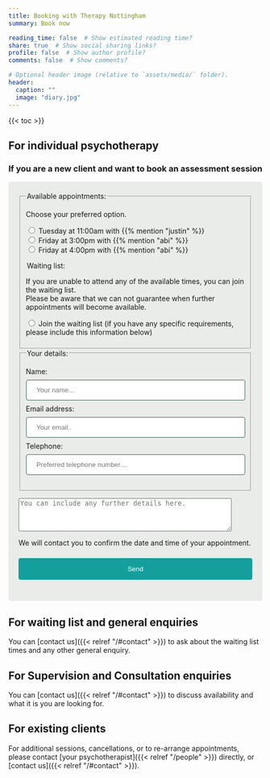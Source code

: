 ```yaml
---
title: Booking with Therapy Nottingham
summary: Book now

reading_time: false  # Show estimated reading time?
share: true  # Show social sharing links?
profile: false  # Show author profile?
comments: false  # Show comments?

# Optional header image (relative to `assets/media/` folder).
header:
  caption: ""
  image: "diary.jpg"
---
```

{{< toc >}}
## For individual psychotherapy

### If you are a new client and want to book an assessment session

<style>
input[type=text] {
  width: 100%;
  padding: 12px 20px;
  margin: 8px 0;
  display: inline-block;
  border: 1px solid #3c5d55;
  border-radius: 4px;
  box-sizing: border-box;
}

button[type=submit] {
  width: 100%;
  background-color: #149f9d;
  color: white;
  padding: 14px 20px;
  margin: 8px 0;
  border: none;
  border-radius: 4px;
  cursor: pointer;
}

button[type=submit]:hover {
  background-color: #00c0c0;
}

.assessmentbookingform {
  border-radius: 5px;
  background-color: #eaece9;
  padding: 20px;
}
</style>

<div class="assessmentbookingform">
<form name="webassessmentbooking" method="POST" action="/message/thankyou" autocomplete="on" data-netlify-recaptcha="true" data-netlify="true">
    <fieldset>
    <legend>Available appointments:</legend>
    <p>Choose your preferred option.</p>
    <p>
      <!-- List available appointments here, comment out any unavailable ones using html commenting -->
      <label><input type="radio" name="appt" value="Justin Tuesday 11:00"> Tuesday at 11:00am with {{% mention "justin" %}}</label><br>
      <!--
      <label><input type="radio" name="appt" value="Abi Friday 14:00"> Friday at 2:00pm with {{% mention "abi" %}}</label><br>
      -->
      <label><input type="radio" name="appt" value="Abi Friday 15:00"> Friday at 3:00pm with {{% mention "abi" %}}</label><br>
      <label><input type="radio" name="appt" value="Abi Friday 16:00"> Friday at 4:00pm with {{% mention "abi" %}}</label><br>
    </p>
    <legend>Waiting list:</legend>
      <p>
      If you are unable to attend any of the available times, you can join the waiting list.<br>
      Please be aware that we can not guarantee when further appointments will become available.<br>
      </p>
      <p>
      <label><input type="radio" name="appt" value="Waiting List"> Join the waiting list (if you have any specific requirements, please include this information below)</label><br>
    </p>
  </fieldset>
  <fieldset>
    <legend>Your details:</legend>
  <p>
    <label for="uname">Name:</label>
    <input type="text" id="uname" name="yourname" placeholder="Your name...">
    <label for="uemail">Email address:</label>
    <input type="text" id="uemail" name="youremail" placeholder="Your email..">
    <label for="utel">Telephone:</label>
    <input type="text" id="utel" name="yourtel" placeholder="Preferred telephone number....">  
  </fieldset>
  <p><textarea name="message" rows="4" cols="50" placeholder="You can include any further details here."></textarea></p>
  <p>We will contact you to confirm the date and time of your appointment.</p>
  <div data-netlify-recaptcha="true"></div>
  <p>
    <button type="submit">Send</button>
  </p>
</form>
</div>

## For waiting list and general enquiries
  
You can [contact us]({{< relref "/#contact" >}}) to ask about the waiting list times and any other general enquiry.

## For Supervision and Consultation enquiries

You can [contact us]({{< relref "/#contact" >}}) to discuss availability and what it is you are looking for.

## For existing clients

For additional sessions, cancellations, or to re-arrange appointments, please contact [your psychotherapist]({{< relref "/people" >}}) directly, or [contact us]({{< relref "/#contact" >}}).
